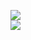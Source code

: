 [![](https://img.shields.io/badge/Made%20With-Github%20Spray-lightgrey.svg?style=for-the-badge&logo=github)](https://github.com/Annihil/github-spray#21998)  
[![](https://i.imgur.com/2DrTn0Z.gif)](https://github.com/Annihil/github-spray)